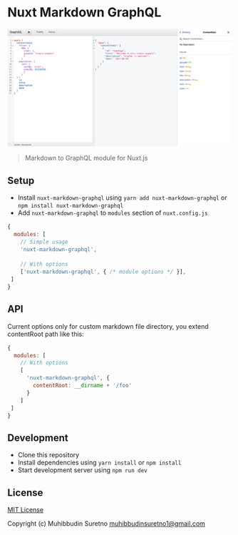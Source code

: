 # Nuxt Markdown GraphQL

![Preview](./preview.png)

> Markdown to GraphQL module for Nuxt.js

## Setup

- Install `nuxt-markdown-graphql` using `yarn add nuxt-markdown-graphql` or `npm install nuxt-markdown-graphql`
- Add `nuxt-markdown-graphql` to `modules` section of `nuxt.config.js`

```js
{
  modules: [
    // Simple usage
    'nuxt-markdown-graphql',

    // With options
    ['nuxt-markdown-graphql', { /* module options */ }],
 ]
}
```

## API

Current options only for custom markdown file directory, you extend contentRoot path like this:

```js
{
  modules: [
    // With options
    [
      'nuxt-markdown-graphql', {
        contentRoot: __dirname + '/foo'
      }
    ]
 ]
}
```

## Development

- Clone this repository
- Install dependencies using `yarn install` or `npm install`
- Start development server using `npm run dev`

## License

[MIT License](./LICENSE)

Copyright (c) Muhibbudin Suretno <muhibbudinsuretno1@gmail.com>
